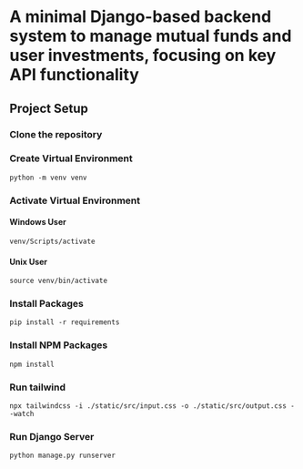 # A minimal Django-based backend system to manage mutual funds and user investments, focusing on key API functionality

## Project Setup

### Clone the repository


### Create Virtual Environment
```
python -m venv venv 
```
### Activate Virtual Environment

#### Windows User
```
venv/Scripts/activate
```
#### Unix User
```
source venv/bin/activate
```

### Install Packages
```
pip install -r requirements
```

### Install NPM Packages
```
npm install
```

### Run tailwind 
```
npx tailwindcss -i ./static/src/input.css -o ./static/src/output.css --watch

```


### Run Django Server 
```
python manage.py runserver
```

